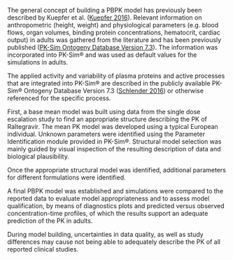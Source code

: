 The general concept of building a PBPK model has previously been described by Kuepfer et al. ([Kuepfer 2016](#5-references)). Relevant information on anthropometric (height, weight) and physiological parameters (e.g. blood flows, organ volumes, binding protein concentrations, hematocrit, cardiac output) in adults was gathered from the literature and has been previously published ([PK-Sim Ontogeny Database Version 7.3](#5-references)). The information was incorporated into PK-Sim® and was used as default values for the simulations in adults.

The  applied activity and variability of plasma proteins and active processes that are integrated into PK-Sim® are described in the publicly available PK-Sim® Ontogeny Database Version 7.3 ([Schlender 2016](#5-references)) or otherwise referenced for the specific process.

First, a base mean model was built using data from the single dose escalation study to find an appropriate structure describing the PK of Raltegravir. The mean PK model was developed using a typical European individual. Unknown parameters were identified using the Parameter Identification module provided in PK-Sim®. Structural model selection was mainly guided by visual inspection of the resulting description of data and biological plausibility.

Once the appropriate structural model was identified, additional parameters for different formulations were identified. 

A final PBPK model was established and simulations were compared to the reported data to evaluate model appropriateness and to assess model qualification, by means of diagnostics plots and predicted versus observed concentration-time profiles, of which the results support an adequate prediction of the PK in adults.

During model building, uncertainties in data quality, as well as study differences may cause not being able to adequately describe the PK of all reported clinical studies. 

